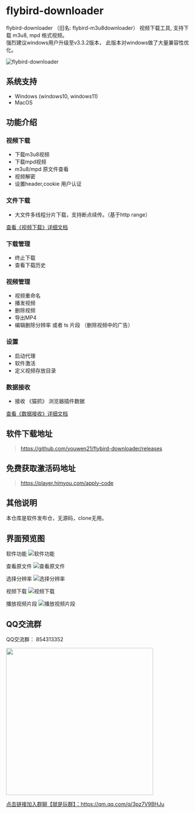 # flybird-downloader
flybird-downloader （旧名: flybird-m3u8downloader） 视频下载工具, 支持下载 m3u8, mpd 格式视频。    
强烈建议windows用户升级至v3.3.2版本， 此版本对windows做了大量兼容性优化。

![flybird-downloader](flybird-m3u8.png)

## 系统支持
 - Windows (windows10, windows11)
 - MacOS

## 功能介绍
### 视频下载
 - 下载m3u8视频
 - 下载mpd视频
 - m3u8/mpd 原文件查看
 - 视频解密
 - 设置header,cookie 用户认证

### 文件下载
 - 大文件多线程分片下载，支持断点续传。（基于http range）

[查看《视频下载》详细文档](doc/download.md)

### 下载管理
 - 终止下载
 - 查看下载历史

### 视频管理
 - 视频重命名
 - 播发视频
 - 删除视频
 - 导出MP4
 - 编辑删除分辨率 或者 ts 片段 （删除视频中的广告）


### 设置
 - 启动代理
 - 软件激活
 - 定义视频存放目录


### 数据接收
 - 接收 《猫抓》 浏览器插件数据
 
[查看《数据接收》详细文档](doc/data-receive.md)

## 软件下载地址
> https://github.com/youwen21/flybird-downloader/releases

## 免费获取激活码地址
> https://player.himyou.com/apply-code

## 其他说明
本仓库是软件发布仓，无源码，clone无用。

## 界面预览图
软件功能
<img src="images/intro.png" alt="软件功能"/>   

查看原文件
<img src="download-preview.png" alt="查看原文件"/>   

选择分辨率
<img src="images/download2.jpg" alt="选择分辨率"/>   

视频下载
<img src="images/download.png" alt="视频下载"/>    

播放视频片段
<img src="images/play-ts.jpg" alt="播放视频片段"/>  

## QQ交流群
QQ交流群： 854313352  

<img src="images/qrcode_1717081395364.jpg" width="400" />  

<a href="https://qm.qq.com/q/3pz7V9BHJu">点击链接加入群聊【就是玩群】：https://qm.qq.com/q/3pz7V9BHJu</a>

